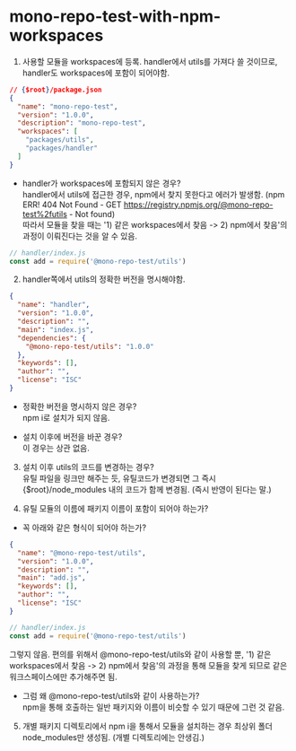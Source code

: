 # mono-repo-test-with-npm-workspaces

1. 사용할 모듈을 workspaces에 등록.
handler에서 utils를 가져다 쓸 것이므로, handler도 workspaces에 포함이 되어야함.

```json
// {$root}/package.json
{
  "name": "mono-repo-test",
  "version": "1.0.0",
  "description": "mono-repo-test",
  "workspaces": [
    "packages/utils",
    "packages/handler"
  ]
}
```

- handler가 workspaces에 포함되지 않은 경우? <br/>
handler에서 utils에 접근한 경우, npm에서 찾지 못한다고 에러가 발생함. (npm ERR! 404 Not Found - GET https://registry.npmjs.org/@mono-repo-test%2futils - Not found)<br/>
따라서 모듈을 찾을 때는 '1) 같은 workspaces에서 찾음 -> 2) npm에서 찾음'의 과정이 이뤄진다는 것을 알 수 있음.


```js
// handler/index.js
const add = require('@mono-repo-test/utils')
```


2. handler쪽에서 utils의 정확한 버전을 명시해야함.

```json
{
  "name": "handler",
  "version": "1.0.0",
  "description": "",
  "main": "index.js",
  "dependencies": {
    "@mono-repo-test/utils": "1.0.0"
  },
  "keywords": [],
  "author": "",
  "license": "ISC"
}
```

- 정확한 버전을 명시하지 않은 경우?<br/>
npm i로 설치가 되지 않음.

- 설치 이후에 버전을 바꾼 경우?<br>
이 경우는 상관 없음.

3. 설치 이후 utils의 코드를 변경하는 경우?<br/>
유틸 파일을 링크만 해주는 듯, 유틸코드가 변경되면 그 즉시 {$root}/node_modules 내의 코드가 함께 변경됨. (즉시 반영이 된다는 말.)


4. 유틸 모듈의 이름에 패키지 이름이 포함이 되어야 하는가?

- 꼭 아래와 같은 형식이 되어야 하는가?<br/>

```json
{
  "name": "@mono-repo-test/utils",
  "version": "1.0.0",
  "description": "",
  "main": "add.js",
  "keywords": [],
  "author": "",
  "license": "ISC"
}

```

```js
// handler/index.js
const add = require('@mono-repo-test/utils')
```
그렇지 않음. 편의를 위해서 @mono-repo-test/utils와 같이 사용할 뿐, '1) 같은 workspaces에서 찾음 -> 2) npm에서 찾음'의 과정을 통해 모듈을 찾게 되므로
같은 워크스페이스에만 추가해주면 됨.

- 그럼 왜 @mono-repo-test/utils와 같이 사용하는가?<br/>
  npm을 통해 호출하는 일반 패키지와 이름이 비슷할 수 있기 때문에 그런 것 같음.

5. 개별 패키지 디렉토리에서 npm i을 통해서 모듈을 설치하는 경우 최상위 폴더 node_modules만 생성됨. (개별 디렉토리에는 안생김.)



